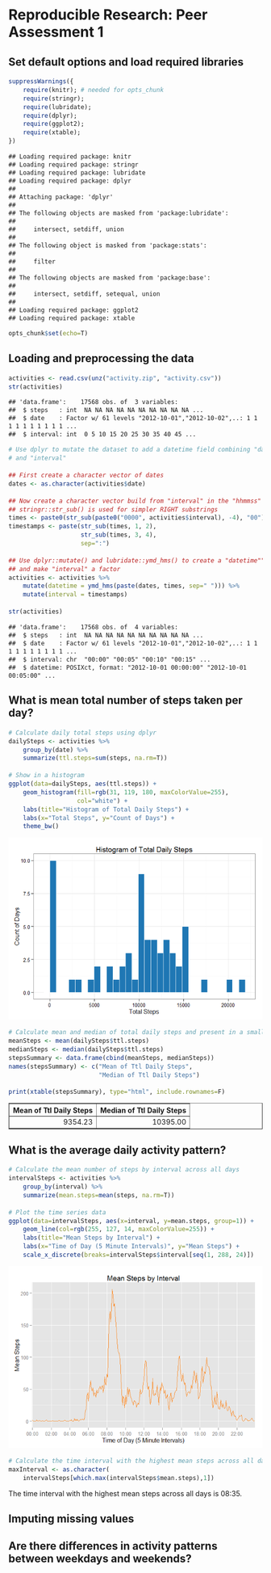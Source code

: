 # Reproducible Research: Peer Assessment 1

## Set default options and load required libraries

```r
suppressWarnings({
    require(knitr); # needed for opts_chunk
    require(stringr);
    require(lubridate);
    require(dplyr);
    require(ggplot2);
    require(xtable);
})
```

```
## Loading required package: knitr
## Loading required package: stringr
## Loading required package: lubridate
## Loading required package: dplyr
## 
## Attaching package: 'dplyr'
## 
## The following objects are masked from 'package:lubridate':
## 
##     intersect, setdiff, union
## 
## The following object is masked from 'package:stats':
## 
##     filter
## 
## The following objects are masked from 'package:base':
## 
##     intersect, setdiff, setequal, union
## 
## Loading required package: ggplot2
## Loading required package: xtable
```

```r
opts_chunk$set(echo=T)
```

## Loading and preprocessing the data

```r
activities <- read.csv(unz("activity.zip", "activity.csv"))
str(activities)
```

```
## 'data.frame':	17568 obs. of  3 variables:
##  $ steps   : int  NA NA NA NA NA NA NA NA NA NA ...
##  $ date    : Factor w/ 61 levels "2012-10-01","2012-10-02",..: 1 1 1 1 1 1 1 1 1 1 ...
##  $ interval: int  0 5 10 15 20 25 30 35 40 45 ...
```

```r
# Use dplyr to mutate the dataset to add a datetime field combining "date"
# and "interval"

## First create a character vector of dates
dates <- as.character(activities$date)

## Now create a character vector build from "interval" in the "hhmmss" format
## stringr::str_sub() is used for simpler RIGHT substrings
times <- paste0(str_sub(paste0("0000", activities$interval), -4), "00")
timestamps <- paste(str_sub(times, 1, 2),
                    str_sub(times, 3, 4),
                    sep=":")

## Use dplyr::mutate() and lubridate::ymd_hms() to create a "datetime"" field,
## and make "interval" a factor
activities <- activities %>%
    mutate(datetime = ymd_hms(paste(dates, times, sep=" "))) %>%
    mutate(interval = timestamps)

str(activities)
```

```
## 'data.frame':	17568 obs. of  4 variables:
##  $ steps   : int  NA NA NA NA NA NA NA NA NA NA ...
##  $ date    : Factor w/ 61 levels "2012-10-01","2012-10-02",..: 1 1 1 1 1 1 1 1 1 1 ...
##  $ interval: chr  "00:00" "00:05" "00:10" "00:15" ...
##  $ datetime: POSIXct, format: "2012-10-01 00:00:00" "2012-10-01 00:05:00" ...
```

## What is mean total number of steps taken per day?

```r
# Calculate daily total steps using dplyr
dailySteps <- activities %>%
    group_by(date) %>%
    summarize(ttl.steps=sum(steps, na.rm=T))

# Show in a histogram
ggplot(data=dailySteps, aes(ttl.steps)) +
    geom_histogram(fill=rgb(31, 119, 180, maxColorValue=255),
                   col="white") +
    labs(title="Histogram of Total Daily Steps") +
    labs(x="Total Steps", y="Count of Days") +
    theme_bw()
```

![](PA1_template_files/figure-html/dailysteps-1.png) 

```r
# Calculate mean and median of total daily steps and present in a small table
meanSteps <- mean(dailySteps$ttl.steps)
medianSteps <- median(dailySteps$ttl.steps)
stepsSummary <- data.frame(cbind(meanSteps, medianSteps))
names(stepsSummary) <- c("Mean of Ttl Daily Steps",
                         "Median of Ttl Daily Steps")

print(xtable(stepsSummary), type="html", include.rownames=F)
```

<!-- html table generated in R 3.1.2 by xtable 1.7-4 package -->
<!-- Tue May 12 18:49:14 2015 -->
<table border=1>
<tr> <th> Mean of Ttl Daily Steps </th> <th> Median of Ttl Daily Steps </th>  </tr>
  <tr> <td align="right"> 9354.23 </td> <td align="right"> 10395.00 </td> </tr>
   </table>

## What is the average daily activity pattern?

```r
# Calculate the mean number of steps by interval across all days
intervalSteps <- activities %>%
    group_by(interval) %>%
    summarize(mean.steps=mean(steps, na.rm=T))

# Plot the time series data
ggplot(data=intervalSteps, aes(x=interval, y=mean.steps, group=1)) +
    geom_line(col=rgb(255, 127, 14, maxColorValue=255)) +
    labs(title="Mean Steps by Interval") +
    labs(x="Time of Day (5 Minute Intervals)", y="Mean Steps") +
    scale_x_discrete(breaks=intervalSteps$interval[seq(1, 288, 24)])
```

![](PA1_template_files/figure-html/intervalsteps-1.png) 

```r
# Calculate the time interval with the highest mean steps across all days.
maxInterval <- as.character(
    intervalSteps[which.max(intervalSteps$mean.steps),1])
```

The time interval with the highest mean steps across all days
is 08:35.

## Imputing missing values



## Are there differences in activity patterns between weekdays and weekends?
